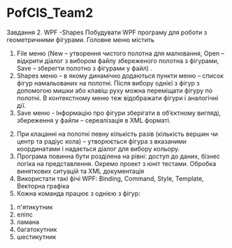 # PofCIS_Team2

Завдання 2. WPF -Shapes
Побудувати WPF програму для роботи з геометричними фігурами.
Головне меню містить
1) File меню (New – утворення чистого полотна для малювання, Open – відкрити діалог з вибором файлу збереженого полотна з фігурами, Save – зберегти полотно з фігурами у файл) .
2) Shapes меню – в якому динамічно додаються пункти меню – список фігур намальованих на полотні. Після вибору однієї з фігур з допомогою мишки або клавіш руху можна переміщати фігуру по полотні. В контекстному меню теж відображати фігури і аналогічні дії.
3) Save меню - Інформацію про фігури зберігати в об’єктному вигляді, збереження у файли – сереалізація в XML форматі.
2. При клацанні на полотні певну кількість разів (кількість вершин  чи центр та радіус кола)  – утворюється фігура з вказаними координатами і надається діалог для вибору кольору.
3. Програма повинна бути розділена на рівні: доступ до даних, бізнес логіка на представлення. Окремо проект з юніт тестами. Обробка виняткових ситуацій та XML документація
4. Використати такі фічі WPF: Binding, Command, Style, Template, Векторна графіка
5. Кожна команда працює з однією з фігур:
1) п'ятикутник
2) еліпс
3) ламана
4) багатокутник
5) шестикутник
 




